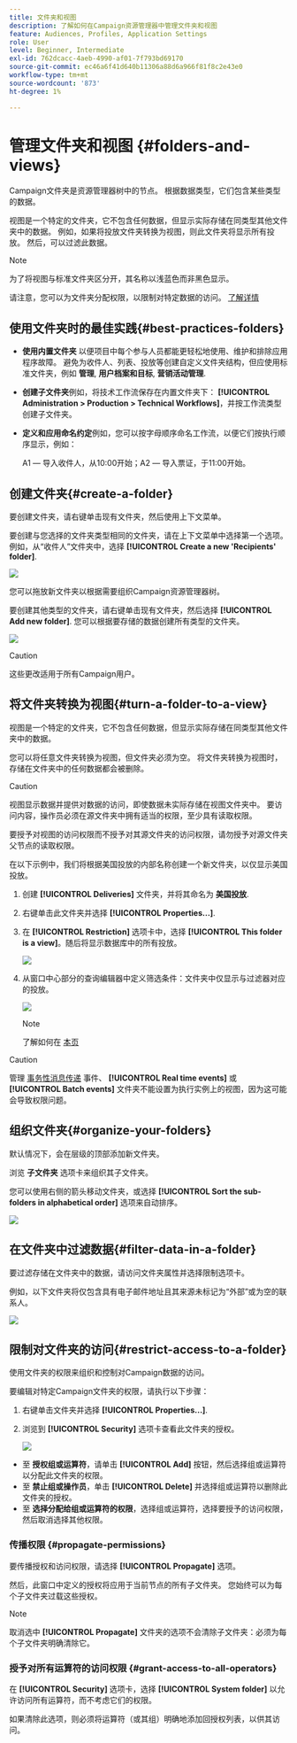 ```yaml
---
title: 文件夹和视图
description: 了解如何在Campaign资源管理器中管理文件夹和视图
feature: Audiences, Profiles, Application Settings
role: User
level: Beginner, Intermediate
exl-id: 762dcacc-4aeb-4990-af01-7f793bd69170
source-git-commit: ec46a6f41d640b11306a88d6a966f81f8c2e43e0
workflow-type: tm+mt
source-wordcount: '873'
ht-degree: 1%

---
```


# 管理文件夹和视图 {#folders-and-views}

Campaign文件夹是资源管理器树中的节点。 根据数据类型，它们包含某些类型的数据。

视图是一个特定的文件夹，它不包含任何数据，但显示实际存储在同类型其他文件夹中的数据。 例如，如果将投放文件夹转换为视图，则此文件夹将显示所有投放。 然后，可以过滤此数据。


>[!NOTE]
>为了将视图与标准文件夹区分开，其名称以浅蓝色而非黑色显示。

请注意，您可以为文件夹分配权限，以限制对特定数据的访问。 [了解详情](#restrict-access-to-a-folder)

## 使用文件夹时的最佳实践{#best-practices-folders}

* **使用内置文件夹** 以便项目中每个参与人员都能更轻松地使用、维护和排除应用程序故障。 避免为收件人、列表、投放等创建自定义文件夹结构，但应使用标准文件夹，例如 **管理**, **用户档案和目标**, **营销活动管理**.

* **创建子文件夹**&#x200B;例如，将技术工作流保存在内置文件夹下： **[!UICONTROL Administration > Production > Technical Workflows]**，并按工作流类型创建子文件夹。

* **定义和应用命名约定**&#x200B;例如，您可以按字母顺序命名工作流，以便它们按执行顺序显示，例如：

   A1 — 导入收件人，从10:00开始；A2 — 导入票证，于11:00开始。

## 创建文件夹{#create-a-folder}

要创建文件夹，请右键单击现有文件夹，然后使用上下文菜单。

要创建与您选择的文件夹类型相同的文件夹，请在上下文菜单中选择第一个选项。 例如，从“收件人”文件夹中，选择 **[!UICONTROL Create a new 'Recipients' folder]**.

![](assets/create-recipient-folder.png)

您可以拖放新文件夹以根据需要组织Campaign资源管理器树。

要创建其他类型的文件夹，请右键单击现有文件夹，然后选择 **[!UICONTROL Add new folder]**. 您可以根据要存储的数据创建所有类型的文件夹。

![](assets/add-new-folder.png)

>[!CAUTION]
>这些更改适用于所有Campaign用户。

## 将文件夹转换为视图{#turn-a-folder-to-a-view}

视图是一个特定的文件夹，它不包含任何数据，但显示实际存储在同类型其他文件夹中的数据。

您可以将任意文件夹转换为视图，但文件夹必须为空。 将文件夹转换为视图时，存储在文件夹中的任何数据都会被删除。

>[!CAUTION]
>
>视图显示数据并提供对数据的访问，即使数据未实际存储在视图文件夹中。 要访问内容，操作员必须在源文件夹中拥有适当的权限，至少具有读取权限。
>
>要授予对视图的访问权限而不授予对其源文件夹的访问权限，请勿授予对源文件夹父节点的读取权限。

在以下示例中，我们将根据美国投放的内部名称创建一个新文件夹，以仅显示美国投放。

1. 创建 **[!UICONTROL Deliveries]** 文件夹，并将其命名为 **美国投放**.
1. 右键单击此文件夹并选择 **[!UICONTROL Properties...]**.
1. 在 **[!UICONTROL Restriction]** 选项卡中，选择 **[!UICONTROL This folder is a view]**。随后将显示数据库中的所有投放。

   ![](assets/this-folder-is-a-view.png)

1. 从窗口中心部分的查询编辑器中定义筛选条件：文件夹中仅显示与过滤器对应的投放。

   ![](assets/filter-view.png)

   >[!NOTE]
   >
   >了解如何在 [本页](create-filters.md#advanced-filters)


>[!CAUTION]
>
>管理 [事务性消息传递](../send/transactional.md) 事件、 **[!UICONTROL Real time events]** 或 **[!UICONTROL Batch events]** 文件夹不能设置为执行实例上的视图，因为这可能会导致权限问题。

## 组织文件夹{#organize-your-folders}

默认情况下，会在层级的顶部添加新文件夹。

浏览 **子文件夹** 选项卡来组织其子文件夹。

您可以使用右侧的箭头移动文件夹，或选择 **[!UICONTROL Sort the sub-folders in alphabetical order]** 选项来自动排序。

![](assets/sort-folders.png)


## 在文件夹中过滤数据{#filter-data-in-a-folder}

要过滤存储在文件夹中的数据，请访问文件夹属性并选择限制选项卡。

例如，以下文件夹将仅包含具有电子邮件地址且其来源未标记为“外部”或为空的联系人。

![](assets/add-a-filter-to-a-folder.png)


## 限制对文件夹的访问{#restrict-access-to-a-folder}

使用文件夹的权限来组织和控制对Campaign数据的访问。

要编辑对特定Campaign文件夹的权限，请执行以下步骤：

1. 右键单击文件夹并选择 **[!UICONTROL Properties...]**.
1. 浏览到 **[!UICONTROL Security]** 选项卡查看此文件夹的授权。

   ![](assets/folder-permissions.png)

* 至 **授权组或运算符**，请单击 **[!UICONTROL Add]** 按钮，然后选择组或运算符以分配此文件夹的权限。
* 至 **禁止组或操作员**，单击 **[!UICONTROL Delete]** 并选择组或运算符以删除此文件夹的授权。
* 至 **选择分配给组或运算符的权限**，选择组或运算符，选择要授予的访问权限，然后取消选择其他权限。

### 传播权限 {#propagate-permissions}

要传播授权和访问权限，请选择 **[!UICONTROL Propagate]** 选项。

然后，此窗口中定义的授权将应用于当前节点的所有子文件夹。 您始终可以为每个子文件夹过载这些授权。

>[!NOTE]
>
>取消选中 **[!UICONTROL Propagate]** 文件夹的选项不会清除子文件夹：必须为每个子文件夹明确清除它。

### 授予对所有运算符的访问权限 {#grant-access-to-all-operators}

在 **[!UICONTROL Security]** 选项卡，选择 **[!UICONTROL System folder]** 以允许访问所有运算符，而不考虑它们的权限。

如果清除此选项，则必须将运算符（或其组）明确地添加回授权列表，以供其访问。
